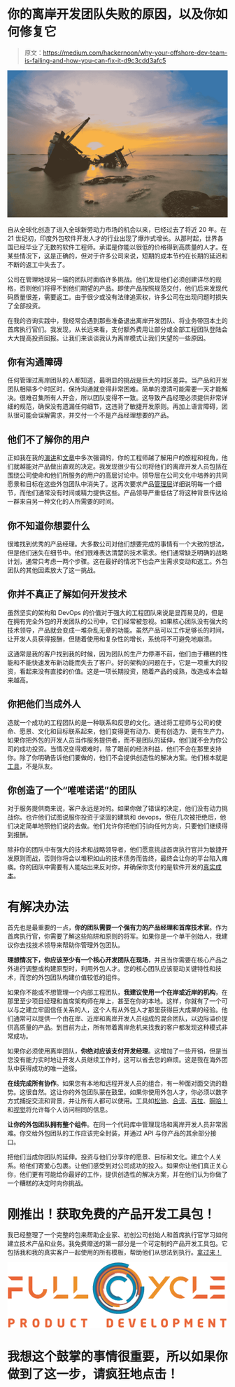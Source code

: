 # 你的离岸开发团队失败的原因，以及你如何修复它

> 原文：<https://medium.com/hackernoon/why-your-offshore-dev-team-is-failing-and-how-you-can-fix-it-d9c3cdd3afc5>

![](img/e239807efa7b5be07f86a2bd483f4d09.png)

自从全球化创造了进入全球新劳动力市场的机会以来，已经过去了将近 20 年。在 21 世纪初，印度外包软件开发人才的行业出现了爆炸式增长。从那时起，世界各国已经毕业了无数的软件工程师。承诺是你能以很低的价格得到高质量的人才。在某些情况下，这是正确的，但对于许多公司来说，短期的成本节约在长期的延迟和不断的返工中失去了。

公司在管理地球另一端的团队时面临许多挑战。他们发现他们必须创建详尽的规格，否则他们将得不到他们期望的产品。即使产品按照规范交付，他们后来发现代码质量很差，需要返工。由于很少或没有法律追索权，许多公司在出现问题时损失了全部投资。

在我的咨询实践中，我经常会遇到那些准备退出离岸开发团队、将业务带回本土的首席执行官们。我发现，从长远来看，支付额外费用让部分或全部工程团队登陆会大大提高投资回报。让我们来谈谈我认为离岸模式让我们失望的一些原因。

## 你有沟通障碍

任何管理过离岸团队的人都知道，最明显的挑战是巨大的时区差异。当产品和开发团队相隔多个时区时，保持沟通就变得非常困难。简单的澄清可能需要一天才能解决。很难召集所有人开会，所以团队变得不一致。这导致产品经理必须提供非常详细的规范，确保没有遗漏任何细节，这违背了敏捷开发原则。再加上语言障碍，团队很可能会误解需求，并交付一个不是产品经理想要的产品。

## 他们不了解你的用户

正如我在我的[演讲](https://www.voyagent.io/media)和[文章](https://medium.com/@mostlyemptyspace/latest)中多次强调的，你的工程师越了解用户的旅程和视角，他们就越能对产品做出直观的决定。我发现很少有公司将他们的离岸开发人员包括在围绕公司使命和他们所服务的用户的高层讨论中。领导层在公司文化中培养的共同愿景和目标在这些外包团队中消失了。这再次要求产品[管理层](https://hackernoon.com/tagged/management)详细说明每一个细节，而他们通常没有时间或精力提供这些。产品领导严重低估了将这种背景传达给一群来自另一种文化的人所需要的时间。

## 你不知道你想要什么

很难找到优秀的产品经理。大多数公司对他们想要完成的事情有一个大致的想法，但是他们迷失在细节中。他们很难表达清楚的技术需求。他们通常缺乏明确的战略计划，通常只考虑一两个步骤。这在最好的情况下也会产生需求变动和返工。外包团队的其他因素放大了这一挑战。

## 你并不真正了解如何开发技术

虽然坚实的架构和 DevOps 的价值对于强大的工程团队来说是显而易见的，但是在拥有完全外包的开发团队的公司中，它们经常被忽视。如果核心团队没有强大的技术领导，产品就会变成一堆杂乱无章的功能。虽然产品可以工作足够长的时间，让开发人员获得报酬，但随着使用和复杂性的增长，系统将不可避免地崩溃。

这通常是我的客户找到我的时候，因为团队的生产力停滞不前，他们由于糟糕的性能和不能快速发布新功能而失去了客户。好的架构的问题在于，它是一项重大的投资，看起来没有直接的价值。这是一项长期投资，随着产品的成熟，改造成本会越来越高。

## 你把他们当成外人

造就一个成功的工程团队的是一种联系和反思的文化。通过将工程师与公司的使命、愿景、文化和目标联系起来，他们变得更有动力、更有创造力、更有生产力。如果你把外包的开发人员当作服务提供者，而不是团队的延伸，他们就不会为你公司的成功投资。当情况变得艰难时，除了眼前的经济利益，他们不会在那里支持你。除了你明确告诉他们要做的，他们不会提供创造性的解决方案。他们根本就是[工具](https://hackernoon.com/tagged/tools)，不是队友。

## 你创造了一个“唯唯诺诺”的团队

对于服务提供商来说，客户永远是对的。如果你做了错误的决定，他们没有动力挑战你。也许他们试图说服你投资于坚固的建筑和 devops，但在几次被拒绝后，他们决定简单地照他们说的去做。他们允许你把他们引向任何方向，只要他们继续得到报酬。

除非你的团队中有强大的技术和战略领导者，他们愿意挑战首席执行官并为敏捷开发原则而战，否则你将会以堆积如山的技术债务而告终，最终会让你的平台陷入瘫痪。你的团队中需要有人能站出来反对你，并确保你支付的是软件开发的[真实成本](https://hackernoon.com/youre-not-paying-the-true-cost-of-software-development-and-it-s-killing-your-business-8d44b54be055)。

# 有解决办法

首先也是最重要的一点，**你的团队需要一个强有力的产品经理和首席技术官**。作为首席执行官，你需要了解这些陷阱和原则的将军。如果你是一个单干创始人，我建议你去找技术领导来帮助你管理外包团队。

**理想情况下，你应该至少有一个核心开发团队在现场**，并且当你需要在核心产品之外进行调整或构建原型时，利用外包人才。您的核心团队应该驱动关键特性和技术，而您的外包团队构建价值较低的组件。

如果你不能或不想管理一个内部工程团队，**我建议使用一个在岸或近岸的机构**，在那里至少项目经理和首席架构师在岸上，甚至在你的本地。这样，你就有了一个可以与之建立牢固信任关系的人，这个人有从外包人才那里获得巨大成果的经验。他们通常可以提供一个由在岸、近岸和离岸开发人员组成的混合团队，以边际溢价提供高质量的产品。到目前为止，所有带着离岸危机来找我的客户都发现这种模式非常成功。

如果你必须使用离岸团队，**你绝对应该支付开发经理**。这增加了一些开销，但是当您没有能力实时地让开发人员继续工作时，这可以省去您的麻烦。这是我在海外团队中获得成功的唯一途径。

**在线完成所有协作**。如果您有本地和远程开发人员的组合，有一种面对面交流的趋势。这很自然。这让你的外包团队蒙在鼓里。如果你使用外包人才，你必须以数字方式捕捉交流和背景，并让所有人都可以使用。工具如[松驰](http://slack.com)、[合流](https://www.atlassian.com/software/confluence)、[吉拉](https://www.atlassian.com/software/jira)、[啊哈！](https://www.aha.io/)和[视觉](https://www.invisionapp.com/)将允许每个人访问相同的信息。

**让你的外包团队拥有整个组件**。在同一个代码库中管理现场和离岸开发人员非常困难。你交给外包团队的工作应该完全封装，并通过 API 与你产品的其余部分接口。

把他们当成你团队的延伸。投资与他们分享你的愿景、目标和文化。建立个人关系。给他们寄爱心包裹。让他们感受到对公司成功的投入。如果你让他们真正关心你，他们更有可能给你最好的工作，提供创造性的解决方案，并在他们认为你做了一个糟糕的决定时向你挑战。

# 刚推出！获取免费的产品开发工具包！

我已经整理了一个完整的包来帮助企业家、初创公司创始人和首席执行官学习如何建立技术产品和业务。我免费赠送的第一部分是一个可定制的产品开发工具包。它包括我和我的真实客户一起使用的所有模板，帮助他们从想法到执行。[拿过来！](http://www.buildtherightthings.com/toolkit)

[![](img/7d9ab3bffea6dc5aed3b751863de1474.png)](http://www.fullcycleproduct.com)

# 我想这个鼓掌的事情很重要，所以如果你做到了这一步，请疯狂地点击！